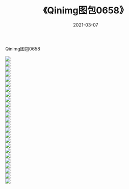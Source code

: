 ﻿---
layout: post
title:  《Qinimg图包0658》
date:   2021-03-07
img: http://imgx.orgx.ga/Qinimg图包/Qinimg图包0658/000.jpg
categories: [美女, 清纯, 唯美]
---

Qinimg图包0658

 ![](http://imgx.orgx.ga/Qinimg图包/Qinimg图包0658/001.jpg) <br>![](http://imgx.orgx.ga/Qinimg图包/Qinimg图包0658/002.jpg) <br>![](http://imgx.orgx.ga/Qinimg图包/Qinimg图包0658/003.jpg) <br>![](http://imgx.orgx.ga/Qinimg图包/Qinimg图包0658/004.jpg) <br>![](http://imgx.orgx.ga/Qinimg图包/Qinimg图包0658/005.jpg) <br>![](http://imgx.orgx.ga/Qinimg图包/Qinimg图包0658/006.jpg) <br>![](http://imgx.orgx.ga/Qinimg图包/Qinimg图包0658/007.jpg) <br>![](http://imgx.orgx.ga/Qinimg图包/Qinimg图包0658/008.jpg) <br>![](http://imgx.orgx.ga/Qinimg图包/Qinimg图包0658/009.jpg) <br>![](http://imgx.orgx.ga/Qinimg图包/Qinimg图包0658/010.jpg) <br>![](http://imgx.orgx.ga/Qinimg图包/Qinimg图包0658/011.jpg) <br>![](http://imgx.orgx.ga/Qinimg图包/Qinimg图包0658/012.jpg) <br>![](http://imgx.orgx.ga/Qinimg图包/Qinimg图包0658/013.jpg) <br>![](http://imgx.orgx.ga/Qinimg图包/Qinimg图包0658/014.jpg) <br>![](http://imgx.orgx.ga/Qinimg图包/Qinimg图包0658/015.jpg) <br>![](http://imgx.orgx.ga/Qinimg图包/Qinimg图包0658/016.jpg) <br>![](http://imgx.orgx.ga/Qinimg图包/Qinimg图包0658/017.jpg) <br>![](http://imgx.orgx.ga/Qinimg图包/Qinimg图包0658/018.jpg) <br>![](http://imgx.orgx.ga/Qinimg图包/Qinimg图包0658/019.jpg) <br>![](http://imgx.orgx.ga/Qinimg图包/Qinimg图包0658/020.jpg) <br>![](http://imgx.orgx.ga/Qinimg图包/Qinimg图包0658/021.jpg) <br>![](http://imgx.orgx.ga/Qinimg图包/Qinimg图包0658/022.jpg) <br>![](http://imgx.orgx.ga/Qinimg图包/Qinimg图包0658/023.jpg) <br>![](http://imgx.orgx.ga/Qinimg图包/Qinimg图包0658/024.jpg) <br>![](http://imgx.orgx.ga/Qinimg图包/Qinimg图包0658/025.jpg) <br>